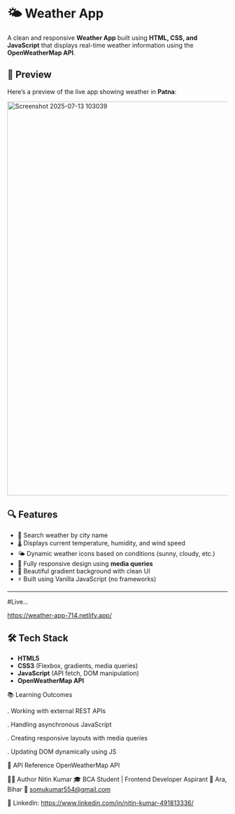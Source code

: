 # 🌤️ Weather App

A clean and responsive **Weather App** built using **HTML, CSS, and JavaScript** that displays real-time weather information using the **OpenWeatherMap API**.


## 📸 Preview

Here’s a preview of the live app showing weather in **Patna**:

<img width="1918" height="899" alt="Screenshot 2025-07-13 103039" src="https://github.com/user-attachments/assets/ee66160e-c3f0-485b-a5ba-157709ed8893" />


## 🔍 Features

- 🔎 Search weather by city name  
- 🌡️ Displays current temperature, humidity, and wind speed  
- 🌤️ Dynamic weather icons based on conditions (sunny, cloudy, etc.)  
- 📱 Fully responsive design using **media queries**  
- 🎨 Beautiful gradient background with clean UI  
- ⚡ Built using Vanilla JavaScript (no frameworks)

---
#Live...

https://weather-app-714.netlify.app/

## 🛠️ Tech Stack

- **HTML5**  
- **CSS3** (Flexbox, gradients, media queries)  
- **JavaScript** (API fetch, DOM manipulation)  
- **OpenWeatherMap API**

📚 Learning Outcomes

. Working with external REST APIs


. Handling asynchronous JavaScript


. Creating responsive layouts with media queries


. Updating DOM dynamically using JS


🔗 API Reference
OpenWeatherMap API

🙋‍♂️ Author
Nitin Kumar
🎓 BCA Student | Frontend Developer Aspirant
📍 Ara, Bihar
📧 somukumar554@gmail.com

🔗 LinkedIn: https://www.linkedin.com/in/nitin-kumar-491813336/



